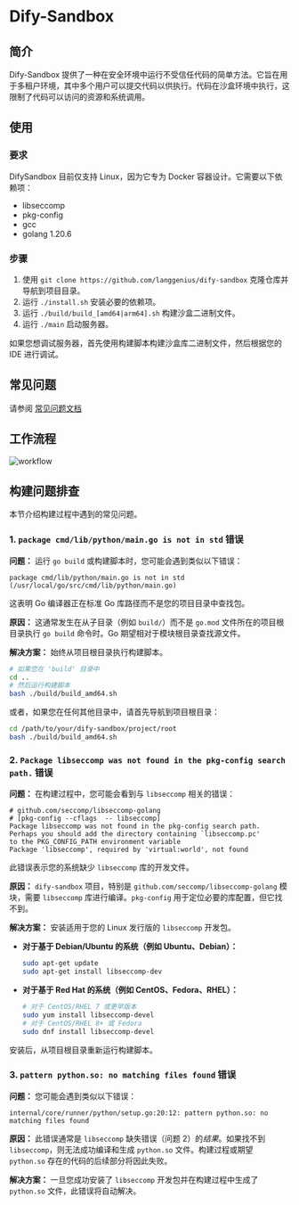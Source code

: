 # Dify-Sandbox
## 简介
Dify-Sandbox 提供了一种在安全环境中运行不受信任代码的简单方法。它旨在用于多租户环境，其中多个用户可以提交代码以供执行。代码在沙盒环境中执行，这限制了代码可以访问的资源和系统调用。

## 使用
### 要求
DifySandbox 目前仅支持 Linux，因为它专为 Docker 容器设计。它需要以下依赖项：
- libseccomp
- pkg-config
- gcc
- golang 1.20.6

### 步骤
1. 使用 `git clone https://github.com/langgenius/dify-sandbox` 克隆仓库并导航到项目目录。
2. 运行 `./install.sh` 安装必要的依赖项。
3. 运行 `./build/build_[amd64|arm64].sh` 构建沙盒二进制文件。
4. 运行 `./main` 启动服务器。

如果您想调试服务器，首先使用构建脚本构建沙盒库二进制文件，然后根据您的 IDE 进行调试。


## 常见问题

请参阅 [常见问题文档](FAQ.md)


## 工作流程
![workflow](workflow.png)

## 构建问题排查

本节介绍构建过程中遇到的常见问题。

### 1. `package cmd/lib/python/main.go is not in std` 错误

**问题：**
运行 `go build` 或构建脚本时，您可能会遇到类似以下错误：
```
package cmd/lib/python/main.go is not in std (/usr/local/go/src/cmd/lib/python/main.go)
```
这表明 Go 编译器正在标准 Go 库路径而不是您的项目目录中查找包。

**原因：**
这通常发生在从子目录（例如 `build/`）而不是 `go.mod` 文件所在的项目根目录执行 `go build` 命令时。Go 期望相对于模块根目录查找源文件。

**解决方案：**
始终从项目根目录执行构建脚本。

```bash
# 如果您在 'build' 目录中
cd ..
# 然后运行构建脚本
bash ./build/build_amd64.sh
```
或者，如果您在任何其他目录中，请首先导航到项目根目录：
```bash
cd /path/to/your/dify-sandbox/project/root
bash ./build/build_amd64.sh
```

### 2. `Package libseccomp was not found in the pkg-config search path.` 错误

**问题：**
在构建过程中，您可能会看到与 `libseccomp` 相关的错误：
```
# github.com/seccomp/libseccomp-golang
# [pkg-config --cflags  -- libseccomp]
Package libseccomp was not found in the pkg-config search path.
Perhaps you should add the directory containing `libseccomp.pc'
to the PKG_CONFIG_PATH environment variable
Package 'libseccomp', required by 'virtual:world', not found
```
此错误表示您的系统缺少 `libseccomp` 库的开发文件。

**原因：**
`dify-sandbox` 项目，特别是 `github.com/seccomp/libseccomp-golang` 模块，需要 `libseccomp` 库进行编译。`pkg-config` 用于定位必要的库配置，但它找不到。

**解决方案：**
安装适用于您的 Linux 发行版的 `libseccomp` 开发包。

*   **对于基于 Debian/Ubuntu 的系统（例如 Ubuntu、Debian）：**
    ```bash
    sudo apt-get update
    sudo apt-get install libseccomp-dev
    ```
*   **对于基于 Red Hat 的系统（例如 CentOS、Fedora、RHEL）：**
    ```bash
    # 对于 CentOS/RHEL 7 或更早版本
    sudo yum install libseccomp-devel
    # 对于 CentOS/RHEL 8+ 或 Fedora
    sudo dnf install libseccomp-devel
    ```
安装后，从项目根目录重新运行构建脚本。

### 3. `pattern python.so: no matching files found` 错误

**问题：**
您可能会遇到类似以下错误：
```
internal/core/runner/python/setup.go:20:12: pattern python.so: no matching files found
```

**原因：**
此错误通常是 `libseccomp` 缺失错误（问题 2）的*结果*。如果找不到 `libseccomp`，则无法成功编译和生成 `python.so` 文件。构建过程或期望 `python.so` 存在的代码的后续部分将因此失败。

**解决方案：**
一旦您成功安装了 `libseccomp` 开发包并在构建过程中生成了 `python.so` 文件，此错误将自动解决。